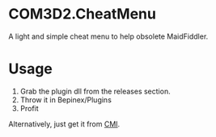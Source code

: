 # COM3D2.CheatMenu
A light and simple cheat menu to help obsolete MaidFiddler.

# Usage #
1. Grab the plugin dll from the releases section.
2. Throw it in Bepinex/Plugins
3. Profit

Alternatively, just get it from [CMI](https://krypto5863.github.io/COM-Modular-Installer/).
